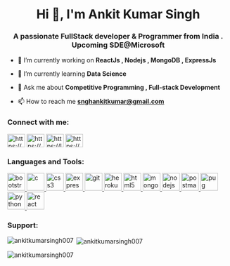 <h1 align="center">Hi 👋, I'm Ankit Kumar Singh</h1>
<h3 align="center">A passionate FullStack developer & Programmer from India . Upcoming SDE@Microsoft</h3>

- 🔭 I’m currently working on **ReactJs , Nodejs , MongoDB , ExpressJs**

- 🌱 I’m currently learning **Data Science**

- 💬 Ask me about **Competitive Programming , Full-stack Development**

- 📫 How to reach me **snghankitkumar@gmail.com**

<h3 align="left">Connect with me:</h3>
<p align="left">
<a href="https://www.linkedin.com/in/the-ankit-kumar-singh/" target="blank"><img align="center" src="https://i.ibb.co/92hfhMZ/social-1834011-640.webp" alt="https://www.linkedin.com/in/the-ankit-kumar-singh/" height="30" width="40" /></a>
<a href="https://codeforces.com/profile/snghankitkumar" target="blank"><img align="center" src="https://i.ibb.co/QFRwhX7/CF.png" alt="https://codeforces.com/profile/snghankitkumar" height="30" width="40" /></a>
<a href="https://leetcode.com/ankit_kumar_singh/" target="blank"><img align="center" src="https://i.ibb.co/hs4HLB8/LC.jpg" alt="https://leetcode.com/ankit_kumar_singh/" height="30" width="40" /></a>
<a href="https://auth.geeksforgeeks.org/user/snghankitkumar/practice" target="blank"><img align="center" src="https://i.ibb.co/XyG9XKB/gfg.png" alt="https://auth.geeksforgeeks.org/user/snghankitkumar/practice" height="30" width="40" /></a>
</p>

<h3 align="left">Languages and Tools:</h3>
<p align="left"> <a href="https://getbootstrap.com" target="_blank" rel="noreferrer"> <img src="https://i.ibb.co/hycBHbK/BS.png" alt="bootstrap" width="40" height="40"/> </a> <a href="https://www.cprogramming.com/" target="_blank" rel="noreferrer"> <img src="https://i.ibb.co/n7H0Yxk/C.png" alt="c" width="40" height="40"/> </a> <a href="https://www.w3schools.com/css/" target="_blank" rel="noreferrer"> <img src="https://i.ibb.co/3v574hY/CSS.png" alt="css3" width="40" height="40"/> </a> <a href="https://expressjs.com" target="_blank" rel="noreferrer"> <img src="https://i.ibb.co/Czv3Wyv/ejs.png" alt="express" width="40" height="40"/> </a> <a href="https://git-scm.com/" target="_blank" rel="noreferrer"> <img src="https://www.vectorlogo.zone/logos/git-scm/git-scm-icon.svg" alt="git" width="40" height="40"/> </a> <a href="https://heroku.com" target="_blank" rel="noreferrer"> <img src="https://www.vectorlogo.zone/logos/heroku/heroku-icon.svg" alt="heroku" width="40" height="40"/> </a> <a href="https://www.w3.org/html/" target="_blank" rel="noreferrer"> <img src="https://i.ibb.co/3v8CT6d/html.png" alt="html5" width="40" height="40"/> </a> <a href="https://www.mongodb.com/" target="_blank" rel="noreferrer"> <img src="https://i.ibb.co/q1pYqpK/MDB.png" alt="mongodb" width="40" height="40"/> </a> <a href="https://nodejs.org" target="_blank" rel="noreferrer"> <img src="https://i.ibb.co/Mhkf17g/njs.png" alt="nodejs" width="40" height="40"/> </a> <a href="https://postman.com" target="_blank" rel="noreferrer"> <img src="https://www.vectorlogo.zone/logos/getpostman/getpostman-icon.svg" alt="postman" width="40" height="40"/> </a> <a href="https://pugjs.org" target="_blank" rel="noreferrer"> <img src="https://cdn.worldvectorlogo.com/logos/pug.svg" alt="pug" width="40" height="40"/> </a> <a href="https://www.python.org" target="_blank" rel="noreferrer"> <img src="https://i.ibb.co/zm2NwsT/python.jpg" alt="python" width="40" height="40"/> </a> <a href="https://reactjs.org/" target="_blank" rel="noreferrer"> <img src="https://i.ibb.co/WDN8vZ9/React.png" alt="react" width="40" height="40"/> </a> </p>

<h3 align="left">Support:</h3>

<p><img align="left" src="https://github-readme-stats.vercel.app/api/top-langs?username=ankitkumarsingh007&show_icons=true&locale=en&layout=compact" alt="ankitkumarsingh007" /></p>

<p>&nbsp;<img align="center" src="https://github-readme-stats.vercel.app/api?username=ankitkumarsingh007&show_icons=true&locale=en" alt="ankitkumarsingh007" /></p>

<p><img align="center" src="https://github-readme-streak-stats.herokuapp.com/?user=ankitkumarsingh007&" alt="ankitkumarsingh007" /></p>
